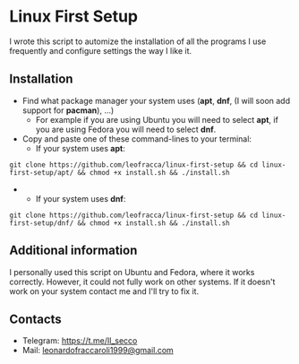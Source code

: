 # Linux First Setup

I wrote this script to automize the installation of all the programs I use frequently and configure settings the way I like it.

## Installation
- Find what package manager your system uses (**apt**, **dnf**, (I will soon add support for **pacman**), ...)
  - For example if you are using Ubuntu you will need to select **apt**, if you are using Fedora you will need to select **dnf**.
- Copy and paste one of these command-lines to your terminal:
  - If your system uses **apt**:
```
git clone https://github.com/leofracca/linux-first-setup && cd linux-first-setup/apt/ && chmod +x install.sh && ./install.sh
```

  - - If your system uses **dnf**:
```
git clone https://github.com/leofracca/linux-first-setup && cd linux-first-setup/dnf/ && chmod +x install.sh && ./install.sh
```

## Additional information
I personally used this script  on Ubuntu and Fedora, where it works correctly. However, it could not fully work on other systems. If it doesn't work on your system contact me and I'll try to fix it.
## Contacts
- Telegram: https://t.me/Il_secco
- Mail: leonardofraccaroli1999@gmail.com
